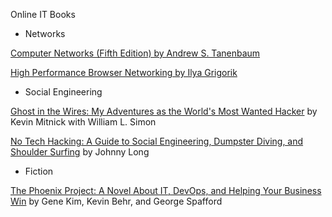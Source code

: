 Online IT Books

- Networks

[Computer Networks (Fifth Edition) by Andrew S. Tanenbaum](http://index-of.es/Varios-2/Computer%20Networks%205th%20Edition.pdf)

[High Performance Browser Networking by Ilya Grigorik](https://hpbn.co)


- Social Engineering 

[Ghost in the Wires: My Adventures as the World's Most Wanted Hacker](http://index-of.es/EBooks/GhostintheWiresByKevinMitnick.pdf) by Kevin Mitnick with William L. Simon

[No Tech Hacking: A Guide to Social Engineering, Dumpster Diving, and Shoulder Surfing](https://doc.lagout.org/Others/No%20Tech%20Hacking%20A%20Guide%20to%20Social%20Engineering%20Dumpster%20Diving%20%26%20Shoulder%20Surfing.pdf) by Johnny Long


- Fiction

[The Phoenix Project: A Novel About IT, DevOps, and Helping Your Business Win](https://itrevolution.com/wp-content/uploads/files/PhoenixProjectExcerpt.pdf) by Gene Kim, Kevin Behr, and George Spafford
